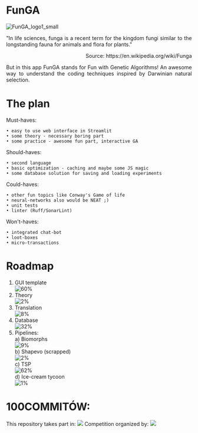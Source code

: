 # FunGA

![FunGA_logo1_small](https://github.com/ticklish-caiman/FunGA/assets/91501936/49f9182c-15fc-4e71-9a74-b7eadd630728)

<p align="justify">
"In life sciences, funga is a recent term for the kingdom fungi similar to the longstanding fauna for animals and flora for plants."
  <p align="right">Source: https://en.wikipedia.org/wiki/Funga</p>
<p align="justify">
But in this app FunGA stands for Fun with Genetic Algorithms!
An awesome way to understand the coding techniques inspired by Darwinian natural selection.
</p>


# The plan
Must-haves:

    • easy to use web interface in Streamlit
    • some theory - necessary boring part
    • some practice - awesome fun part, interactive GA

Should-haves:

    • second language
    • basic optimization - caching and maybe some JS magic
    • some database solution for saving and loading experiments

Could-haves:

    • other fun topics like Conway's Game of life
    • neural-networks also would be NEAT ;) 
    • unit tests
    • linter (Ruff/SonarLint)

Won't-haves:

    • integrated chat-bot
    • loot-boxes
    • micro-transactions


# Roadmap
1. GUI template<br/>
![60%](https://progress-bar.dev/60?title=progress&width=400)
2. Theory<br/>
![2%](https://progress-bar.dev/2?title=progress&width=400)
3. Translation<br/>
![8%](https://progress-bar.dev/8?title=progress&width=400)
4. Database<br/>
![32%](https://progress-bar.dev/32?title=progress&width=400)
5. Pipelines:<br/>
   a) Biomorphs<br/>
   ![9%](https://progress-bar.dev/9?title=progress&width=400) <br/>
   b) Shapevo (scrapped)<br/>
   ![2%](https://progress-bar.dev/2?title=progress&width=400) <br/>
   c) TSP <br/>
   ![62%](https://progress-bar.dev/62?title=progress&width=400) <br/>
   d) Ice-cream tycoon <br/>
   ![1%](https://progress-bar.dev/1?title=progress&width=400) <br/>

# 100COMMITÓW:
This repository takes part in:
[<img src="https://100commitow.pl/img/100-comittow_long.png">](https://100commitow.pl/)
Competition organized by:
[<img src="https://devmentors.io/wp-content/uploads/2022/07/logo-napis-1.png">](https://devmentors.io/)
    



